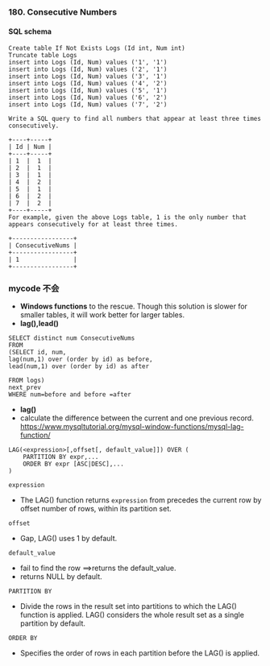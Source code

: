 ### 180. Consecutive Numbers

#### SQL schema
```mysql
Create table If Not Exists Logs (Id int, Num int)
Truncate table Logs
insert into Logs (Id, Num) values ('1', '1')
insert into Logs (Id, Num) values ('2', '1')
insert into Logs (Id, Num) values ('3', '1')
insert into Logs (Id, Num) values ('4', '2')
insert into Logs (Id, Num) values ('5', '1')
insert into Logs (Id, Num) values ('6', '2')
insert into Logs (Id, Num) values ('7', '2')
```

```
Write a SQL query to find all numbers that appear at least three times consecutively.

+----+-----+
| Id | Num |
+----+-----+
| 1  |  1  |
| 2  |  1  |
| 3  |  1  |
| 4  |  2  |
| 5  |  1  |
| 6  |  2  |
| 7  |  2  |
+----+-----+
For example, given the above Logs table, 1 is the only number that appears consecutively for at least three times.

+-----------------+
| ConsecutiveNums |
+-----------------+
| 1               |
+-----------------+
```

### mycode 不会
* **Windows functions** to the rescue. Though this solution is slower for smaller tables, it will work better for larger tables.
* **lag(),lead()**

```mysql
SELECT distinct num ConsecutiveNums
FROM
(SELECT id, num,
lag(num,1) over (order by id) as before,
lead(num,1) over (order by id) as after

FROM logs) 
next_prev
WHERE num=before and before =after
```
* **lag()**
* calculate the difference between the current and one previous record.
https://www.mysqltutorial.org/mysql-window-functions/mysql-lag-function/

```mysql
LAG(<expression>[,offset[, default_value]]) OVER (
    PARTITION BY expr,...
    ORDER BY expr [ASC|DESC],...
)
```

`expression`
* The LAG() function returns `expression` from precedes the current row by offset number of rows,  within its partition set.

`offset`
* Gap, LAG() uses 1 by default.

`default_value`
* fail to find the row ==>returns the default_value. 
* returns NULL by default.

`PARTITION BY`
* Divide the rows in the result set into partitions to which the LAG() function is applied. 
 LAG() considers the whole result set as a single partition by default.

`ORDER BY`
* Specifies the order of rows in each partition before the LAG() is applied.



